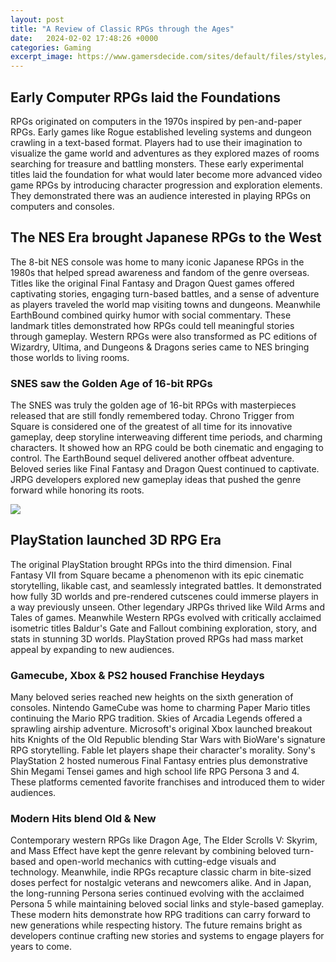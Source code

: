 ```yaml
---
layout: post
title: "A Review of Classic RPGs through the Ages"
date:   2024-02-02 17:48:26 +0000
categories: Gaming
excerpt_image: https://www.gamersdecide.com/sites/default/files/styles/news_images/public/rpg-image-d.jpg
---
```


## Early Computer RPGs laid the Foundations
RPGs originated on computers in the 1970s inspired by pen-and-paper RPGs. Early games like Rogue established leveling systems and dungeon crawling in a text-based format. Players had to use their imagination to visualize the game world and adventures as they explored mazes of rooms searching for treasure and battling monsters. These early experimental titles laid the foundation for what would later become more advanced video game RPGs by introducing character progression and exploration elements. They demonstrated there was an audience interested in playing RPGs on computers and consoles.
## The NES Era brought Japanese RPGs to the West
The 8-bit NES console was home to many iconic Japanese RPGs in the 1980s that helped spread awareness and fandom of the genre overseas. Titles like the original Final Fantasy and Dragon Quest games offered captivating stories, engaging turn-based battles, and a sense of adventure as players traveled the world map visiting towns and dungeons. Meanwhile EarthBound combined quirky humor with social commentary. These landmark titles demonstrated how RPGs could tell meaningful stories through gameplay. Western RPGs were also transformed as PC editions of Wizardry, Ultima, and Dungeons & Dragons series came to NES bringing those worlds to living rooms.
### SNES saw the Golden Age of 16-bit RPGs  
The SNES was truly the golden age of 16-bit RPGs with masterpieces released that are still fondly remembered today. Chrono Trigger from Square is considered one of the greatest of all time for its innovative gameplay, deep storyline interweaving different time periods, and charming characters. It showed how an RPG could be both cinematic and engaging to control. The EarthBound sequel delivered another offbeat adventure. Beloved series like Final Fantasy and Dragon Quest continued to captivate. JRPG developers explored new gameplay ideas that pushed the genre forward while honoring its roots.

![](https://www.gamersdecide.com/sites/default/files/styles/news_images/public/rpg-image-d.jpg)
## PlayStation launched 3D RPG Era
The original PlayStation brought RPGs into the third dimension. Final Fantasy VII from Square became a phenomenon with its epic cinematic storytelling, likable cast, and seamlessly integrated battles. It demonstrated how fully 3D worlds and pre-rendered cutscenes could immerse players in a way previously unseen. Other legendary JRPGs thrived like Wild Arms and Tales of games. Meanwhile Western RPGs evolved with critically acclaimed isometric titles Baldur's Gate and Fallout combining exploration, story, and stats in stunning 3D worlds. PlayStation proved RPGs had mass market appeal by expanding to new audiences.
### Gamecube, Xbox & PS2 housed Franchise Heydays
Many beloved series reached new heights on the sixth generation of consoles. Nintendo GameCube was home to charming Paper Mario titles continuing the Mario RPG tradition. Skies of Arcadia Legends offered a sprawling airship adventure. Microsoft's original Xbox launched breakout hits Knights of the Old Republic blending Star Wars with BioWare's signature RPG storytelling. Fable let players shape their character's morality. Sony's PlayStation 2 hosted numerous Final Fantasy entries plus demonstrative Shin Megami Tensei games and high school life RPG Persona 3 and 4. These platforms cemented favorite franchises and introduced them to wider audiences. 
### Modern Hits blend Old & New
Contemporary western RPGs like Dragon Age, The Elder Scrolls V: Skyrim, and Mass Effect have kept the genre relevant by combining beloved turn-based and open-world mechanics with cutting-edge visuals and technology. Meanwhile, indie RPGs recapture classic charm in bite-sized doses perfect for nostalgic veterans and newcomers alike. And in Japan, the long-running Persona series continued evolving with the acclaimed Persona 5 while maintaining beloved social links and style-based gameplay. These modern hits demonstrate how RPG traditions can carry forward to new generations while respecting history. The future remains bright as developers continue crafting new stories and systems to engage players for years to come.